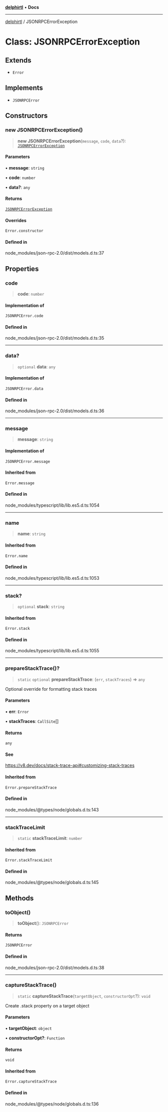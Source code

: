 [**delphirtl**](../README.md) • **Docs**

***

[delphirtl](../globals.md) / JSONRPCErrorException

# Class: JSONRPCErrorException

## Extends

- `Error`

## Implements

- `JSONRPCError`

## Constructors

### new JSONRPCErrorException()

> **new JSONRPCErrorException**(`message`, `code`, `data`?): [`JSONRPCErrorException`](JSONRPCErrorException.md)

#### Parameters

• **message**: `string`

• **code**: `number`

• **data?**: `any`

#### Returns

[`JSONRPCErrorException`](JSONRPCErrorException.md)

#### Overrides

`Error.constructor`

#### Defined in

node\_modules/json-rpc-2.0/dist/models.d.ts:37

## Properties

### code

> **code**: `number`

#### Implementation of

`JSONRPCError.code`

#### Defined in

node\_modules/json-rpc-2.0/dist/models.d.ts:35

***

### data?

> `optional` **data**: `any`

#### Implementation of

`JSONRPCError.data`

#### Defined in

node\_modules/json-rpc-2.0/dist/models.d.ts:36

***

### message

> **message**: `string`

#### Implementation of

`JSONRPCError.message`

#### Inherited from

`Error.message`

#### Defined in

node\_modules/typescript/lib/lib.es5.d.ts:1054

***

### name

> **name**: `string`

#### Inherited from

`Error.name`

#### Defined in

node\_modules/typescript/lib/lib.es5.d.ts:1053

***

### stack?

> `optional` **stack**: `string`

#### Inherited from

`Error.stack`

#### Defined in

node\_modules/typescript/lib/lib.es5.d.ts:1055

***

### prepareStackTrace()?

> `static` `optional` **prepareStackTrace**: (`err`, `stackTraces`) => `any`

Optional override for formatting stack traces

#### Parameters

• **err**: `Error`

• **stackTraces**: `CallSite`[]

#### Returns

`any`

#### See

https://v8.dev/docs/stack-trace-api#customizing-stack-traces

#### Inherited from

`Error.prepareStackTrace`

#### Defined in

node\_modules/@types/node/globals.d.ts:143

***

### stackTraceLimit

> `static` **stackTraceLimit**: `number`

#### Inherited from

`Error.stackTraceLimit`

#### Defined in

node\_modules/@types/node/globals.d.ts:145

## Methods

### toObject()

> **toObject**(): `JSONRPCError`

#### Returns

`JSONRPCError`

#### Defined in

node\_modules/json-rpc-2.0/dist/models.d.ts:38

***

### captureStackTrace()

> `static` **captureStackTrace**(`targetObject`, `constructorOpt`?): `void`

Create .stack property on a target object

#### Parameters

• **targetObject**: `object`

• **constructorOpt?**: `Function`

#### Returns

`void`

#### Inherited from

`Error.captureStackTrace`

#### Defined in

node\_modules/@types/node/globals.d.ts:136
